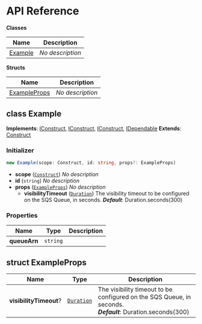 # API Reference

**Classes**

Name|Description
----|-----------
[Example](#test-jsii-construct-example)|*No description*


**Structs**

Name|Description
----|-----------
[ExampleProps](#test-jsii-construct-exampleprops)|*No description*



## class Example  <a id="test-jsii-construct-example"></a>



__Implements__: [IConstruct](#constructs-iconstruct), [IConstruct](#aws-cdk-core-iconstruct), [IConstruct](#constructs-iconstruct), [IDependable](#aws-cdk-core-idependable)
__Extends__: [Construct](#aws-cdk-core-construct)

### Initializer




```ts
new Example(scope: Construct, id: string, props?: ExampleProps)
```

* **scope** (<code>[Construct](#aws-cdk-core-construct)</code>)  *No description*
* **id** (<code>string</code>)  *No description*
* **props** (<code>[ExampleProps](#test-jsii-construct-exampleprops)</code>)  *No description*
  * **visibilityTimeout** (<code>[Duration](#aws-cdk-core-duration)</code>)  The visibility timeout to be configured on the SQS Queue, in seconds. __*Default*__: Duration.seconds(300)



### Properties


Name | Type | Description 
-----|------|-------------
**queueArn** | <code>string</code> | <span></span>



## struct ExampleProps  <a id="test-jsii-construct-exampleprops"></a>






Name | Type | Description 
-----|------|-------------
**visibilityTimeout**? | <code>[Duration](#aws-cdk-core-duration)</code> | The visibility timeout to be configured on the SQS Queue, in seconds.<br/>__*Default*__: Duration.seconds(300)



